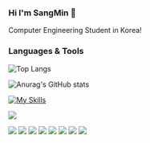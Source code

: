 

### Hi I'm SangMin 👋
Computer Engineering Student in Korea!

<!--
**sm010422/sm010422** is a ✨ _special_ ✨ repository because its `README.md` (this file) appears on your GitHub profile.

Here are some ideas to get you started:






- 🔭 I’m currently working on ...
- 🌱 I’m currently learning ...
- 👯 I’m looking to collaborate on ...
- 🤔 I’m looking for help with ...
- 💬 Ask me about ...
- 📫 How to reach me: ...
- 😄 Pronouns: ...
- ⚡ Fun fact: ...
-->

### Languages & Tools
![Top Langs](https://github-readme-stats.vercel.app/api/top-langs/?username=sm010422&layout=compact)

![Anurag's GitHub stats](https://github-readme-stats.vercel.app/api?username=sm010422&show_icons=true&theme=radical)

[![My Skills](https://skillicons.dev/icons?i=apple,git,github,java,py,mysql,neovim,vim,linux,postman,idea,pycharm,sublime,vscode,notion)](https://skillicons.dev)


<a href="https://github.com/sm010422"><img src="https://hits.seeyoufarm.com/api/count/incr/badge.svg?url=https%3A%2F%2Fgithub.com%2Fsm010422&count_bg=%23000000&title_bg=%23000000&icon=github.svg&icon_color=%23E7E7E7&title=GitHub&edge_flat=false)"/></a>


<img src="https://img.shields.io/badge/CSS3-1572B6?style=flat-square&logo=CSS3&logoColor=white"/> </t>
<img src="https://img.shields.io/badge/HTML5-E34F26?style=flat-square&logo=HTML5&logoColor=white"/> 
<img src="https://img.shields.io/badge/JavaScript-F7DF1E?style=flat-square&logo=JavaScript&logoColor=white"/>
<img src="https://img.shields.io/badge/Node.js-339933?style=flat-square&logo=Node.js&logoColor=white"/>
<img src="https://img.shields.io/badge/Linux-FCC624?style=flat-square&logo=Linux&logoColor=white"/>
<img src="https://img.shields.io/badge/Go-00ADD8?style=flat-square&logo=Go&logoColor=white"/>
<img src="https://img.shields.io/badge/Python-3776AB?style=flat-square&logo=Python&logoColor=white"/>
<img src="https://img.shields.io/badge/GitHub-100000?style=for-the-badge&logo=github&logoColor=white"/>




